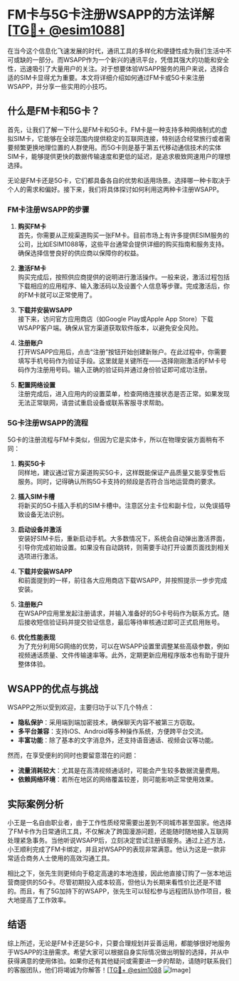 # FM卡与5G卡注册WSAPP的方法详解[[TG💪+ @esim1088](https://t.me/s/esim1088)]

在当今这个信息化飞速发展的时代，通讯工具的多样化和便捷性成为我们生活中不可或缺的一部分。而WSAPP作为一个新兴的通讯平台，凭借其强大的功能和安全性，迅速吸引了大量用户的关注。对于想要体验WSAPP服务的用户来说，选择合适的SIM卡显得尤为重要。本文将详细介绍如何通过FM卡或5G卡来注册WSAPP，并分享一些实用的小技巧。

## 什么是FM卡和5G卡？

首先，让我们了解一下什么是FM卡和5G卡。FM卡是一种支持多种网络制式的虚拟SIM卡，它能够在全球范围内提供稳定的互联网连接，特别适合经常旅行或者需要频繁更换地理位置的人群使用。而5G卡则是基于第五代移动通信技术的实体SIM卡，能够提供更快的数据传输速度和更低的延迟，是追求极致网速用户的理想选择。

无论是FM卡还是5G卡，它们都具备各自的优势和适用场景。选择哪一种卡取决于个人的需求和偏好。接下来，我们将具体探讨如何利用这两种卡注册WSAPP。

### FM卡注册WSAPP的步骤

1. **购买FM卡**  
   首先，你需要从正规渠道购买一张FM卡。目前市场上有许多提供ESIM服务的公司，比如ESIM1088等，这些平台通常会提供详细的购买指南和服务支持。确保选择信誉良好的供应商以保障你的权益。

2. **激活FM卡**  
   购买完成后，按照供应商提供的说明进行激活操作。一般来说，激活过程包括下载相应的应用程序、输入激活码以及设置个人信息等步骤。完成激活后，你的FM卡就可以正常使用了。

3. **下载并安装WSAPP**  
   接下来，访问官方应用商店（如Google Play或Apple App Store）下载WSAPP客户端。确保从官方渠道获取软件版本，以避免安全风险。

4. **注册账户**  
   打开WSAPP应用后，点击“注册”按钮开始创建新账户。在此过程中，你需要填写手机号码作为验证手段。这里就是关键所在——选择刚刚激活的FM卡号码作为注册用号码。输入正确的验证码并通过身份验证即可成功注册。

5. **配置网络设置**  
   注册完成后，进入应用内的设置菜单，检查网络连接状态是否正常。如果发现无法正常联网，请尝试重启设备或联系客服寻求帮助。

### 5G卡注册WSAPP的流程

5G卡的注册流程与FM卡类似，但因为它是实体卡，所以在物理安装方面稍有不同：

1. **购买5G卡**  
   同样地，建议通过官方渠道购买5G卡，这样既能保证产品质量又能享受售后服务。同时，记得确认所购5G卡支持的频段是否符合当地运营商的要求。

2. **插入SIM卡槽**  
   将新买的5G卡插入手机的SIM卡槽中。注意区分主卡位和副卡位，以免误插导致设备无法识别。

3. **启动设备并激活**  
   安装好SIM卡后，重新启动手机。大多数情况下，系统会自动弹出激活界面，引导你完成初始设置。如果没有自动跳转，则需要手动打开设置页面找到相关选项进行激活。

4. **下载并安装WSAPP**  
   和前面提到的一样，前往各大应用商店下载WSAPP，并按照提示一步步完成安装。

5. **注册账户**  
   在WSAPP应用里发起注册请求，并输入准备好的5G卡号码作为联系方式。随后接收短信验证码并提交验证信息，最后等待审核通过即可正式启用账号。

6. **优化性能表现**  
   为了充分利用5G网络的优势，可以在WSAPP设置里调整某些高级参数，例如视频通话质量、文件传输速率等。此外，定期更新应用程序版本也有助于提升整体体验。

## WSAPP的优点与挑战

WSAPP之所以受到欢迎，主要归功于以下几个特点：
- **隐私保护**：采用端到端加密技术，确保聊天内容不被第三方窃取。
- **多平台兼容**：支持iOS、Android等多种操作系统，方便跨平台交流。
- **丰富功能**：除了基本的文字消息外，还支持语音通话、视频会议等功能。

然而，在享受便利的同时也要留意潜在的问题：
- **流量消耗较大**：尤其是在高清视频通话时，可能会产生较多数据流量费用。
- **依赖网络环境**：若所在地区的网络覆盖较差，则可能影响正常使用效果。

## 实际案例分析

小王是一名自由职业者，由于工作性质经常需要出差到不同城市甚至国家。他选择了FM卡作为日常通讯工具，不仅解决了跨国漫游问题，还能随时随地接入互联网处理紧急事务。当他听说WSAPP后，立刻决定尝试注册该服务。通过上述方法，小王顺利完成了FM卡绑定，并且对WSAPP的表现非常满意。他认为这是一款非常适合商务人士使用的高效沟通工具。

相比之下，张先生则更倾向于稳定高速的本地连接，因此他直接订购了一张本地运营商提供的5G卡。尽管初期投入成本较高，但他认为长期来看性价比还是不错的。而且，有了5G加持下的WSAPP，张先生可以轻松参与远程团队协作项目，极大地提高了工作效率。

## 结语

综上所述，无论是FM卡还是5G卡，只要合理规划并妥善运用，都能够很好地服务于WSAPP的注册需求。希望大家可以根据自身实际情况做出明智的选择，并从中获得满意的使用体验。如果你还有其他疑问或需要进一步的帮助，请随时联系我们的客服团队，他们将竭诚为你解答！[[TG💪+ @esim1088](https://t.me/s/esim1088) ![Image](https://i.postimg.cc/4NQfJmqS/Snipaste-2025-05-13-00-14-12.png)]